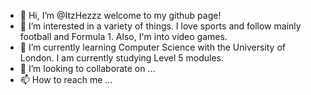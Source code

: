- 👋 Hi, I’m @ItzHezzz welcome to my github page!
- 👀 I’m interested in a variety of things. I love sports and follow mainly football and Formula 1. 
  Also, I'm into video games.
- 🌱 I’m currently learning Computer Science with the University of London. I am currently studying Level 5 modules.
- 💞️ I’m looking to collaborate on ...
- 📫 How to reach me ...

<!---
ItzHezzz/ItzHezzz is a ✨ special ✨ repository because its `README.md` (this file) appears on your GitHub profile.
You can click the Preview link to take a look at your changes.
--->
